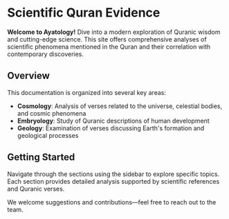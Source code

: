 # Scientific Quran Evidence

**Welcome to Ayatology!** Dive into a modern exploration of Quranic wisdom and cutting-edge science. This site offers comprehensive analyses of scientific phenomena mentioned in the Quran and their correlation with contemporary discoveries.

## Overview

This documentation is organized into several key areas:

- **Cosmology**: Analysis of verses related to the universe, celestial bodies, and cosmic phenomena
- **Embryology**: Study of Quranic descriptions of human development
- **Geology**: Examination of verses discussing Earth's formation and geological processes

## Getting Started

Navigate through the sections using the sidebar to explore specific topics. Each section provides detailed analysis supported by scientific references and Quranic verses.

We welcome suggestions and contributions—feel free to reach out to the team.
